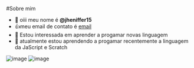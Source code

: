 #Sobre mim
- 👋 oiii meu nome é **@jheniffer15**
- :+1:meu email de contato é [email](jheniffer.candatten.faria@escola.pr.gov.br)
- 👀 Estou interessada em aprender a progamar novas linguagem
- 🌱 atualmente estou aprendendo a progamar recentemente  a linguagem da JaScript e Scratch

![image](https://user-images.githubusercontent.com/105737993/170086329-ce30db33-9de3-4be8-884e-d544e1098299.png)
![image](https://user-images.githubusercontent.com/105737993/170087486-bbdb2dfc-c78a-4ec7-9ae3-7a1d20e947d9.png)


<!---
jheniffer15/jheniffer15 is a ✨ special ✨ repository because its `README.md` (this file) appears on your GitHub profile.
You can click the Preview link to take a look at your changes.
--->
